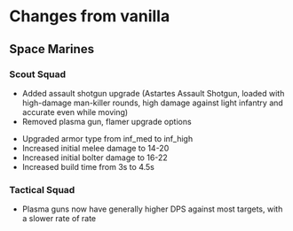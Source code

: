 Changes from vanilla
====================

Space Marines
-------------

### Scout Squad

* Added assault shotgun upgrade (Astartes Assault Shotgun, loaded with high-damage man-killer rounds, high damage against light infantry and accurate even while moving)
* Removed plasma gun, flamer upgrade options

- Upgraded armor type from inf_med to inf_high
- Increased initial melee damage to 14-20
- Increased initial bolter damage to 16-22
- Increased build time from 3s to 4.5s

### Tactical Squad

- Plasma guns now have generally higher DPS against most targets, with a slower rate of rate
